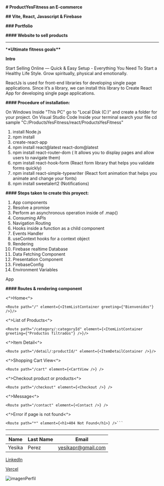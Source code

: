 **# ProductYesFitness an E-commerce**

**## Vite, React, Javascript & Firebase**

**### Portfolio**

**#### Website to sell products**

---

\***\*Ultimate fitness goals\*\***

**Intro**

Start Selling Online — Quick & Easy Setup - Everything You Need To Start a Healthy Life Style.
Grow spiritually, physical and emotionally.

ReactJs is used for front-end libraries for developing single page applications. Since it’s a library, we can install this library to Create React App for developing single page applications.

**#### Procedure of installation:**

On Windows
Inside "This PC" go to "Local Disk (C:)" and create a folder for your project.
On Visual Studio Code
Inside your terminal search your file cd sample "C:/ProductsYesFitness/react/ProductsYesFitness"

1. install Node.js
2. npm install
3. create-react-app
4. npm install react@latest react-dom@latest
5. npm install react-router-dom ( It allows you to display pages and allow users to navigate them)
6. npm install react-hook-form (React form library that helps you validate forms quickly)
7. npm install react-simple-typewriter (React font animation that helps you animate and change your fonts)
8. npm install sweetalert2 (Notifications)

**#### Steps taken to create this proyect:**

1. App components
2. Resolve a promise
3. Perform an asynchronous operation inside of .map()
4. Consuming APIs
5. Navigation Routing
6. Hooks inside a function as a child component
7. Events Handler
8. useContext hooks for a context object
9. Rendering
10. Firebase realtime Database
11. Data Fetching Component
12. Presentation Component
13. FirebaseConfig
14. Environment Variables

App

**#### Routes & rendering component**

<^>Home<^>

```
<Route path="/" element={<ItemListContainer greeting={"Bienvenidos"} />}/>
```

<^>List of Products<^>

```
<Route path="/category/:categoryId" element={<ItemListContainer greeting={"Productos filtrados"} />}/>
```

<^>Item Detail<^>

```
<Route path="/detail/:productId/" element={<ItemDetailContainer />}/>
```

<^>Shopping Cart View<^>

```
<Route path="/cart" element={<CartView />} />
```

<^>Checkout product or products<^>

```
<Route path="/checkout" element={<Checkout />} />
```

<^>Message<^>

```
<Route path="/contact" element={<Contact />} />
```

<^>Error if page is not found<^>

````
<Route path="*" element={<h1>404 Not Found</h1>} />```
````

---

| Name   | Last Name | Email              |
| ------ | --------- | ------------------ |
| Yesika | Perez     | yesikapr@gmail.com |

[LinkedIn](https://www.linkedin.com/in/yesikaperezravelo/)

[Vercel](https://product-yes-fitness-2z1vgb6d9-yesika-perez-ravelos-projects.vercel.app/)

![imagenPerfil](https://firebasestorage.googleapis.com/v0/b/productyesfitness.appspot.com/o/fitnessProducts.png?alt=media&token=673220bd-90ca-46d0-bb5e-fc13a54f5ac7)
